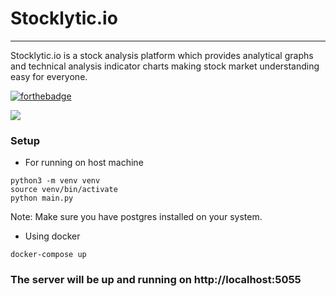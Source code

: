 # Stocklytic.io
---
Stocklytic.io is a stock analysis platform which provides analytical graphs and technical analysis indicator charts making stock market understanding easy for everyone. 

[![forthebadge](https://forthebadge.com/images/badges/made-with-python.svg)](https://forthebadge.com)

<img src="https://github.com/YogeshUpdhyay/Stock-Analytics/blob/main/img/dashboard.png"></img>

### Setup
- For running on host machine 
```
python3 -m venv venv
source venv/bin/activate
python main.py
```
Note: Make sure you have postgres installed on your system.

- Using docker
```
docker-compose up
```

### The server will be up and running on http://localhost:5055